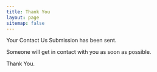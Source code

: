 ```yaml
---
title: Thank You
layout: page
sitemap: false
---
```


Your Contact Us Submission has been sent.

Someone will get in contact with you as soon as possible.

Thank You.
